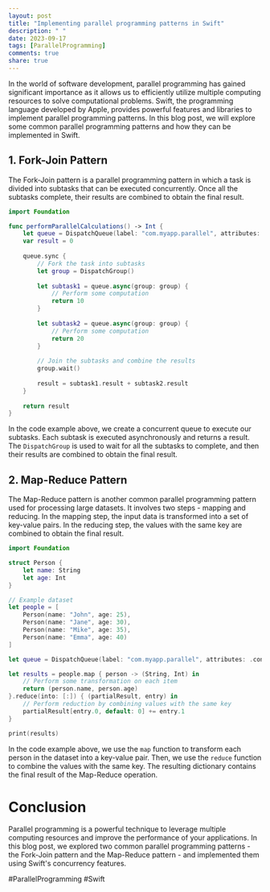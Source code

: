 ```yaml
---
layout: post
title: "Implementing parallel programming patterns in Swift"
description: " "
date: 2023-09-17
tags: [ParallelProgramming]
comments: true
share: true
---
```


In the world of software development, parallel programming has gained significant importance as it allows us to efficiently utilize multiple computing resources to solve computational problems. Swift, the programming language developed by Apple, provides powerful features and libraries to implement parallel programming patterns. In this blog post, we will explore some common parallel programming patterns and how they can be implemented in Swift.

## 1. Fork-Join Pattern

The Fork-Join pattern is a parallel programming pattern in which a task is divided into subtasks that can be executed concurrently. Once all the subtasks complete, their results are combined to obtain the final result.

```swift
import Foundation

func performParallelCalculations() -> Int {
    let queue = DispatchQueue(label: "com.myapp.parallel", attributes: .concurrent)
    var result = 0
    
    queue.sync {
        // Fork the task into subtasks
        let group = DispatchGroup()
        
        let subtask1 = queue.async(group: group) {
            // Perform some computation
            return 10
        }
        
        let subtask2 = queue.async(group: group) {
            // Perform some computation
            return 20
        }
        
        // Join the subtasks and combine the results
        group.wait()
        
        result = subtask1.result + subtask2.result
    }
    
    return result
}
```

In the code example above, we create a concurrent queue to execute our subtasks. Each subtask is executed asynchronously and returns a result. The `DispatchGroup` is used to wait for all the subtasks to complete, and then their results are combined to obtain the final result.

## 2. Map-Reduce Pattern

The Map-Reduce pattern is another common parallel programming pattern used for processing large datasets. It involves two steps - mapping and reducing. In the mapping step, the input data is transformed into a set of key-value pairs. In the reducing step, the values with the same key are combined to obtain the final result.

```swift
import Foundation

struct Person {
    let name: String
    let age: Int
}

// Example dataset
let people = [
    Person(name: "John", age: 25),
    Person(name: "Jane", age: 30),
    Person(name: "Mike", age: 35),
    Person(name: "Emma", age: 40)
]

let queue = DispatchQueue(label: "com.myapp.parallel", attributes: .concurrent)

let results = people.map { person -> (String, Int) in
    // Perform some transformation on each item
    return (person.name, person.age)
}.reduce(into: [:]) { (partialResult, entry) in
    // Perform reduction by combining values with the same key
    partialResult[entry.0, default: 0] += entry.1
}

print(results)
```

In the code example above, we use the `map` function to transform each person in the dataset into a key-value pair. Then, we use the `reduce` function to combine the values with the same key. The resulting dictionary contains the final result of the Map-Reduce operation.

# Conclusion

Parallel programming is a powerful technique to leverage multiple computing resources and improve the performance of your applications. In this blog post, we explored two common parallel programming patterns - the Fork-Join pattern and the Map-Reduce pattern - and implemented them using Swift's concurrency features.

#ParallelProgramming #Swift